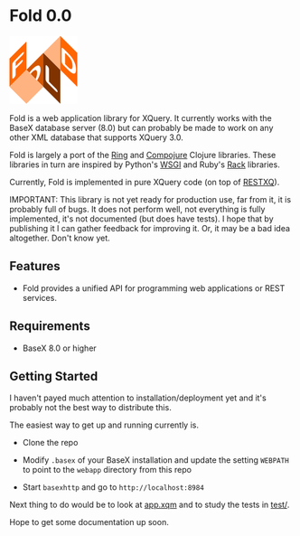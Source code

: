 # Fold 0.0

![Fold](logo.png)

Fold is a web application library for XQuery. It currently works with the BaseX
database server (8.0) but can probably be made to work on any other XML database that 
supports XQuery 3.0.

Fold is largely a port of the [Ring][ring] and [Compojure][compojure] Clojure
libraries. These libraries in turn are inspired by Python's [WSGI][wsgi] and
Ruby's [Rack][rack] libraries.

Currently, Fold is implemented in pure XQuery code (on top of [RESTXQ][restxq]).

IMPORTANT: This library is not yet ready for production use, far from it, it is
probably full of bugs. It does not perform well, not everything is fully
implemented, it's not documented (but does have tests). I hope that by
publishing it I can gather feedback for improving it. Or, it may be a bad idea
altogether. Don't know yet.

## Features

- Fold provides a unified API for programming web applications or REST services.

## Requirements

- BaseX 8.0 or higher

## Getting Started

I haven't payed much attention to installation/deployment yet and it's probably
not the best way to distribute this.

The easiest way to get up and running currently is.

- Clone the repo

- Modify `.basex` of your BaseX installation and update the setting `WEBPATH` 
  to point to the `webapp` directory from this repo

- Start `basexhttp` and go to `http://localhost:8984`

Next thing to do would be to look at [app.xqm][example-app] and to study
the tests in [test/][tests].

Hope to get some documentation up soon.

[tests]: test/
[example-app]: webapp/fold-examples/app.xqm
[wsgi]: http://wsgi.readthedocs.org/en/latest
[rack]: http://rack.github.io
[restxq]: http://exquery.github.io/exquery/exquery-restxq-specification/restxq-1.0-specification.html
[ring]: https://github.com/ring-clojure/ring
[compojure]: https://github.com/weavejester/compojure
